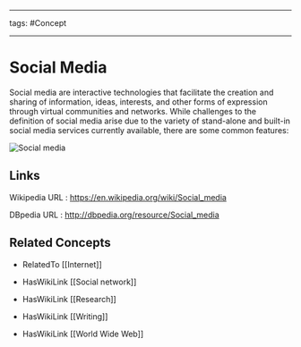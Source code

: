 




---

tags: #Concept

---
# Social Media


Social media are interactive technologies that facilitate the creation and sharing of information, ideas, interests, and other forms of expression through virtual communities and networks. While challenges to the definition of social media arise due to the variety of stand-alone and built-in social media services currently available, there are some common features:

![Social media](http://commons.wikimedia.org/wiki/Special:FilePath/Social_media.png?width=300)


## Links


Wikipedia URL : https://en.wikipedia.org/wiki/Social_media

DBpedia URL : http://dbpedia.org/resource/Social_media


## Related Concepts


- RelatedTo [[Internet]]

- HasWikiLink [[Social network]]

- HasWikiLink [[Research]]

- HasWikiLink [[Writing]]

- HasWikiLink [[World Wide Web]]